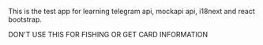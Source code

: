 This is the test app for learning telegram api, mockapi api, i18next and react bootstrap. 

DON'T USE THIS FOR FISHING OR GET CARD INFORMATION